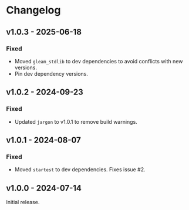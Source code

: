 # Changelog

## v1.0.3 - 2025-06-18

### Fixed

- Moved `gleam_stdlib` to dev dependencies to avoid conflicts with new versions.
- Pin dev dependency versions.

## v1.0.2 - 2024-09-23

### Fixed

- Updated `jargon` to v1.0.1 to remove build warnings.

## v1.0.1 - 2024-08-07

### Fixed

- Moved `startest` to dev dependencies. Fixes issue #2.

## v1.0.0 - 2024-07-14

Initial release.
